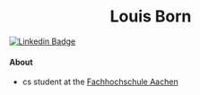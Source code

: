 <h1 align=center>Louis Born</h1>

[![Linkedin Badge](https://img.shields.io/badge/-LinkedIn-blue?style=flat-square&logo=linkedin&link=https://www.linkedin.com/in/louis-born-5a010816b/)](https://www.linkedin.com/in/louis-born-5a010816b/)

#### About
- cs student at the [Fachhochschule Aachen][1]

[1]: https://www.fh-aachen.de/
[2]: https://www.boschsecurity.com/xc/en/solutions/access-control-systems/
